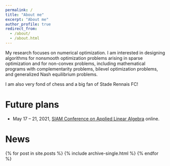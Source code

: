 ```yaml
---
permalink: /
title: "About me"
excerpt: "About me"
author_profile: true
redirect_from:
  - /about/
  - /about.html
---
```


My research focuses on numerical optimization. I am interested in designing algorithms for nonsmooth optimization problems arising in sparse optimization and for non-convex problems, including mathematical programs with complementarity problems, bilevel optimization problems, and generalized Nash equilibrium problems.

I am also very fond of chess and a big fan of Stade Rennais FC!

Future plans
======
  * May 17 – 21, 2021, [SIAM Conference on Applied Linear Algebra](https://meetings.siam.org/program.cfm?CONFCODE=LA21) online.

News
======
{% for post in site.posts %}
  {% include archive-single.html %}
{% endfor %}
